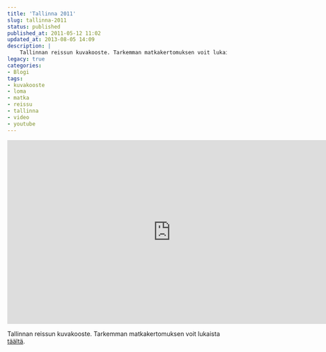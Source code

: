 ```yaml
---
title: 'Tallinna 2011'
slug: tallinna-2011
status: published
published_at: 2011-05-12 11:02
updated_at: 2013-08-05 14:09
description: |
    Tallinnan reissun kuvakooste. Tarkemman matkakertomuksen voit lukaista täältä.
legacy: true
categories:
- Blogi
tags:
- kuvakooste
- loma
- matka
- reissu
- tallinna
- video
- youtube
---
```


<p><iframe loading="lazy" title="Tallinna 2011" width="750" height="422" src="https://www.youtube.com/embed/1oLk7z2bBGI?feature=oembed" frameborder="0" allow="accelerometer; autoplay; clipboard-write; encrypted-media; gyroscope; picture-in-picture" allowfullscreen></iframe></p>
<p>Tallinnan reissun kuvakooste. Tarkemman matkakertomuksen voit lukaista <a href="http://reissuun.net/viewtopic.php?f=10&amp;t=15" target="_blank">täältä</a>.</p>